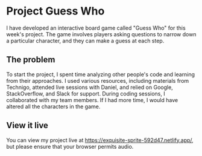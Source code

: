 # Project Guess Who

I have developed an interactive board game called "Guess Who" for this week's project. The game involves players asking questions to narrow down a particular character, and they can make a guess at each step.

## The problem
To start the project, I spent time analyzing other people's code and learning from their approaches. I used various resources, including materials from Technigo, attended live sessions with Daniel, and relied on Google, StackOverflow, and Slack for support. During coding sessions, I collaborated with my team members. If I had more time, I would have altered all the characters in the game. 

## View it live
You can view my project live at https://exquisite-sprite-592d47.netlify.app/, but please ensure that your browser permits audio.

